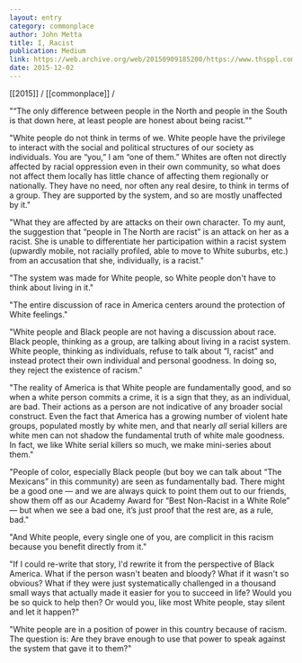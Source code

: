 ```yaml
---
layout: entry
category: commonplace
author: John Metta
title: I, Racist
publication: Medium
link: https://web.archive.org/web/20150909185200/https://www.thsppl.com/i-racist-538512462265
date: 2015-12-02
---
```


[[2015]] / [[commonplace]] / 

"“The only difference between people in the North and people in the South is that down here, at least people are honest about being racist.”"

"White people do not think in terms of we. White people have the privilege to interact with the social and political structures of our society as individuals. You are “you,” I am “one of them.” Whites are often not directly affected by racial oppression even in their own community, so what does not affect them locally has little chance of affecting them regionally or nationally. They have no need, nor often any real desire, to think in terms of a group. They are supported by the system, and so are mostly unaffected by it."

"What they are affected by are attacks on their own character. To my aunt, the suggestion that “people in The North are racist” is an attack on her as a racist. She is unable to differentiate her participation within a racist system (upwardly mobile, not racially profiled, able to move to White suburbs, etc.) from an accusation that she, individually, is a racist."

"The system was made for White people, so White people don't have to think about living in it."

"The entire discussion of race in America centers around the protection of White feelings."
 
"White people and Black people are not having a discussion about race. Black people, thinking as a group, are talking about living in a racist system. White people, thinking as individuals, refuse to talk about “I, racist” and instead protect their own individual and personal goodness. In doing so, they reject the existence of racism."

"The reality of America is that White people are fundamentally good, and so when a white person commits a crime, it is a sign that they, as an individual, are bad. Their actions as a person are not indicative of any broader social construct. Even the fact that America has a growing number of violent hate groups, populated mostly by white men, and that nearly *all* serial killers are white men can not shadow the fundamental truth of white male goodness. In fact, we like White serial killers so much, we make mini-series about them."

"People of color, especially Black people (but boy we can talk about “The Mexicans” in this community) are seen as fundamentally bad. There might be a good one — and we are always quick to point them out to our friends, show them off as our Academy Award for “Best Non-Racist in a White Role” — but when we see a bad one, it’s just proof that the rest are, as a rule, bad."

"And White people, every single one of you, are complicit in this racism because you benefit directly from it."

"If I could re-write that story, I'd rewrite it from the perspective of Black America. What if the person wasn't beaten and bloody? What if it wasn't so obvious? What if they were just systematically challenged in a thousand small ways that actually made it easier for you to succeed in life? Would you be so quick to help then? Or would you, like most White people, stay silent and let it happen?"

"White people are in a position of power in this country because of racism. The question is: Are they brave enough to use that power to speak against the system that gave it to them?"
